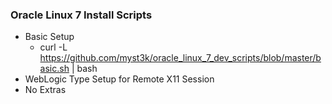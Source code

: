 ### Oracle Linux 7 Install Scripts



* Basic Setup
  * curl -L https://github.com/myst3k/oracle_linux_7_dev_scripts/blob/master/basic.sh | bash
* WebLogic Type Setup for Remote X11 Session
* No Extras